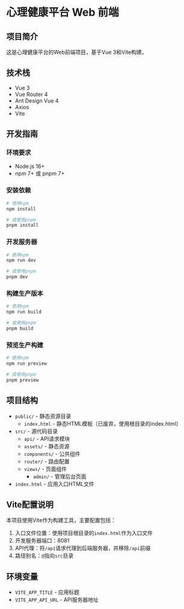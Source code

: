 # 心理健康平台 Web 前端

## 项目简介

这是心理健康平台的Web前端项目，基于Vue 3和Vite构建。

## 技术栈

- Vue 3
- Vue Router 4
- Ant Design Vue 4
- Axios
- Vite

## 开发指南

### 环境要求

- Node.js 16+
- npm 7+ 或 pnpm 7+

### 安装依赖

```bash
# 使用npm
npm install

# 或使用pnpm
pnpm install
```

### 开发服务器

```bash
# 使用npm
npm run dev

# 或使用pnpm
pnpm dev
```

### 构建生产版本

```bash
# 使用npm
npm run build

# 或使用pnpm
pnpm build
```

### 预览生产构建

```bash
# 使用npm
npm run preview

# 或使用pnpm
pnpm preview
```

## 项目结构

- `public/` - 静态资源目录
  - `index.html` - 静态HTML模板（已废弃，使用根目录的index.html）
- `src/` - 源代码目录
  - `api/` - API请求模块
  - `assets/` - 静态资源
  - `components/` - 公共组件
  - `router/` - 路由配置
  - `views/` - 页面组件
    - `admin/` - 管理后台页面
- `index.html` - 应用入口HTML文件

## Vite配置说明

本项目使用Vite作为构建工具，主要配置包括：

1. 入口文件位置：使用项目根目录的`index.html`作为入口文件
2. 开发服务器端口：8081
3. API代理：将`/api`请求代理到后端服务器，并移除`/api`前缀
4. 路径别名：`@`指向`src`目录

## 环境变量

- `VITE_APP_TITLE` - 应用标题
- `VITE_APP_API_URL` - API服务器地址
